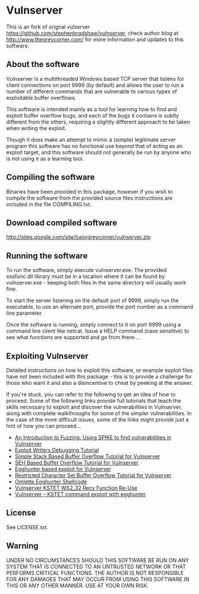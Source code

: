 # Vulnserver

This is an fork of orignal vulserver https://github.com/stephenbradshaw/vulnserver, check author blog at http://www.thegreycorner.com/ for more information and updates to this software.

## About the software

Vulnserver is a multithreaded Windows based TCP server that listens for client connections on port 9999 (by default) and allows the user to run a number of different commands that are vulnerable to various types of exploitable buffer overflows.

This software is intended mainly as a tool for learning how to find and exploit buffer overflow bugs, and each of the bugs it contains is subtly different from the others, requiring a slightly different approach to be taken when writing the exploit.

Though it does make an attempt to mimic a (simple) legitimate server program this software has no functional use beyond that of acting as an exploit target, and this software should not generally be run by anyone who is not using it as a learning tool.


## Compiling the software


Binaries have been provided in this package, however if you wish to compile the software from the provided source files instructions are included in the file COMPILING.txt.

## Download compiled software

http://sites.google.com/site/lupingreycorner/vulnserver.zip

## Running the software

To run the software, simply execute vulnserver.exe.  The provided essfunc.dll library must be in a location where it can be found by vulnserver.exe - keeping both files in the same directory will usually work fine.

To start the server listening on the default port of 9999, simply run the executable, to use an alternate port, provide the port number as a command line parameter.

Once the software is running, simply connect to it on port 9999 using a command line client like netcat.  Issue a HELP command (case sensitive) to see what functions are supported and go from there....

## Exploiting Vulnserver

Detailed instructions on how to exploit this software, or example exploit files have not been included with this package - this is to provide a challenge for those who want it and also a disincentive to cheat by peeking at the answer.  

If you're stuck, you can refer to the following to get an idea of how to proceed. Some of the following links provide full tutorials that teach the skills necessary to exploit and discover the vulnerabilities in Vulnserver, along with complete walkthroughs for some of the simpler vulnerabilities. In the case of the more difficult issues, some of the links might provide just a hint of how you can proceed...

* [An Introduction to Fuzzing: Using SPIKE to find vulnerabilities in Vulnserver](http://www.thegreycorner.com/2010/12/introduction-to-fuzzing-using-spike-to.html)
* [Exploit Writers Debugging Tutorial](http://www.thegreycorner.com/2011/03/exploit-writers-debugging-tutorial.html)
* [Simple Stack Based Buffer Overflow Tutorial for Vulnserver](http://www.thegreycorner.com/2011/03/simple-stack-based-buffer-overflow.html)
* [SEH Based Buffer Overflow Tutorial for Vulnserver](http://www.thegreycorner.com/2011/06/seh-based-buffer-overflow-tutorial-for.html)
* [Egghunter based exploit for Vulnserver](http://www.thegreycorner.com/2011/10/egghunter-based-exploit-for-vulnserver.html)
* [Restricted Character Set Buffer Overflow Tutorial for Vulnserver](http://www.thegreycorner.com/2011/12/restricted-character-set-buffer.html)
* [Omlette Egghunter Shellcode](http://www.thegreycorner.com/2013/10/omlette-egghunter-shellcode.html)
* [Vulnserver KSTET WS2_32 Recv Function Re-Use](https://deceiveyour.team/2018/10/15/vulnserver-kstet-ws2_32-recv-function-re-use/)
* [Vulnserver – KSTET command exploit with egghunter](http://sh3llc0d3r.com/vulnserver-kstet-command-exploit-with-egghunter/)

## License

See LICENSE.txt.

## Warning

UNDER NO CIRCUMSTANCES SHOULD THIS SOFTWARE BE RUN ON ANY SYSTEM THAT IS CONNECTED TO AN UNTRUSTED NETWORK OR THAT PERFORMS CRITICAL FUNCTIONS.  THE AUTHOR IS NOT RESPONSIBLE FOR ANY DAMAGES THAT MAY OCCUR FROM USING THIS SOFTWARE IN THIS OR ANY OTHER MANNER.  USE AT YOUR OWN RISK.
